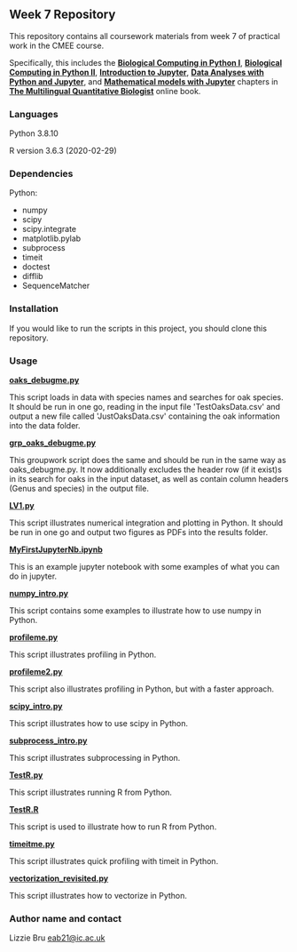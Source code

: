 ## **Week 7 Repository**

This repository contains all coursework materials from week 7 of practical work in the CMEE course.

Specifically, this includes the [**Biological Computing in Python I**](https://mhasoba.github.io/TheMulQuaBio/notebooks/05-Python_I.html), [**Biological Computing in Python II**](https://mhasoba.github.io/TheMulQuaBio/notebooks/06-Python_II.html), [**Introduction to Jupyter**](https://mhasoba.github.io/TheMulQuaBio/notebooks/Appendix-JupyIntro.html), [**Data Analyses with Python and Jupyter**](https://mhasoba.github.io/TheMulQuaBio/notebooks/Appendix-Data-Python.html), and [**Mathematical models with Jupyter**](https://mhasoba.github.io/TheMulQuaBio/notebooks/Appendix-Data-Python.html) chapters in [**The Multilingual Quantitative Biologist**](https://mhasoba.github.io/TheMulQuaBio/intro.html) online book.


### **Languages**

Python 3.8.10

R version 3.6.3 (2020-02-29)

### **Dependencies** 

Python:
- numpy
- scipy
- scipy.integrate
- matplotlib.pylab
- subprocess
- timeit
- doctest
- difflib
- SequenceMatcher


### **Installation**

If you would like to run the scripts in this project, you should clone this repository. 


### **Usage**

[**oaks_debugme.py**](code/oaks_debugme.py)

This script loads in data with species names and searches for oak species. It should be run in one go, reading in the input file 'TestOaksData.csv' and output a new file called 'JustOaksData.csv' containing the oak information into the data folder.


[**grp_oaks_debugme.py**](code/grp_oaks_debugme.py)

This groupwork script does the same and should be run in the same way as oaks_debugme.py. It now additionally excludes the header row (if it exist)s in its search for oaks in the input dataset, as well as contain column headers (Genus and species) in the output file.


[**LV1.py**](code/LV1.py)

This script illustrates numerical integration and plotting in Python. It should be run in one go and output two figures as PDFs into the results folder. 


[**MyFirstJupyterNb.ipynb**](code/MyFirstJupyterNb.ipynb)

This is an example jupyter notebook with some examples of what you can do in jupyter.


[**numpy_intro.py**](code/numpy_intro.py)

This script contains some examples to illustrate how to use numpy in Python.


[**profileme.py**](code/profileme.py)

This script illustrates profiling in Python.


[**profileme2.py**](code/profileme2.py)

This script also illustrates profiling in Python, but with a faster approach.


[**scipy_intro.py**](code/scipy_intro.py)

This script illustrates how to use scipy in Python.


[**subprocess_intro.py**](code/subprocess_intro.py)

This script illustrates subprocessing in Python.


[**TestR.py**](code/TestR.py)

This script illustrates running R from Python.


[**TestR.R**](code/TestR.R)

This script is used to illustrate how to run R from Python.


[**timeitme.py**](code/timeitme.py)

This script illustrates quick profiling with timeit in Python.


[**vectorization_revisited.py**](code/vectorization_revisited.py)

This script illustrates how to vectorize in Python.


### **Author name and contact**

Lizzie Bru
eab21@ic.ac.uk
